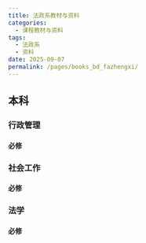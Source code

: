 ```yaml
---
title: 法政系教材与资料
categories: 
  - 课程教材与资料
tags: 
  - 法政系
  - 资料
date: 2025-09-07
permalink: /pages/books_bd_fazhengxi/
---
```

## 本科
### 行政管理
#### 必修

### 社会工作
#### 必修

### 法学
#### 必修

